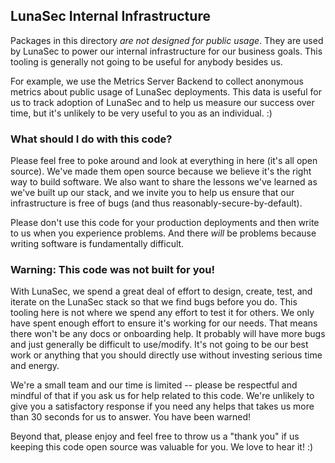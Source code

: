 <!--
  ~ Copyright by LunaSec (owned by Refinery Labs, Inc)
  ~
  ~ Licensed under the Creative Commons Attribution-ShareAlike 4.0 International
  ~ (the "License"); you may not use this file except in compliance with the
  ~ License. You may obtain a copy of the License at
  ~
  ~ https://creativecommons.org/licenses/by-sa/4.0/legalcode
  ~
  ~ See the License for the specific language governing permissions and
  ~ limitations under the License.
  ~
-->
## LunaSec Internal Infrastructure
Packages in this directory *are not designed for public usage*. They are used by LunaSec to power our internal 
infrastructure for our business goals. This tooling is generally not going to be useful for anybody besides us.

For example, we use the Metrics Server Backend to collect anonymous metrics about public usage of LunaSec deployments. 
This data is useful for us to track adoption of LunaSec and to help us measure our success over time, but it's unlikely
to be very useful to you as an individual. :)

### What should I do with this code?
Please feel free to poke around and look at everything in here (it's all open source). We've made them open source 
because we believe it's the right way to build software. We also want to share the lessons we've learned as we've built 
up our stack, and we invite you to help us ensure that our infrastructure is free of bugs 
(and thus reasonably-secure-by-default).

Please don't use this code for your production deployments and then write to us when you experience problems. 
And there _will_ be problems because writing software is fundamentally difficult.

### Warning: This code was not built for you!
With LunaSec, we spend a great deal of effort to design, create, test, and iterate on the LunaSec stack so that we find 
bugs before you do. This tooling here is not where we spend any effort to test it for others. We only have spent enough 
effort to ensure it's working for our needs. That means there won't be any docs or onboarding help. It probably will 
have more bugs and just generally be difficult to use/modify. It's not going to be our best work or anything that you 
should directly use without investing serious time and energy.

We're a small team and our time is limited -- please be respectful and mindful of that if you ask us for help related
to this code. We're unlikely to give you a satisfactory response if you need any helps that takes us more than 30 
seconds for us to answer. You have been warned!

Beyond that, please enjoy and feel free to throw us a "thank you" if us keeping this code open source was valuable for 
you. We love to hear it! :)
